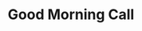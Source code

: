 --- 
title: "Good Morning Call"
publishdate: "2019-9-5T16:48:46+02:00"
src: "https://365manga.net/manga/good-morning-call"
image: "https://data.365manga.net/images/thumbnails/2004-good-morning-call.jpg"
description: "Nao Yoshikawa stays behind to live by herself when her parents leave to inherit her grandpa's farm in the country. On the day she moves into her new apartment she soon discovers that it was rented also to Hisashi Uehara--a cute, super-cool, popular guy from her school. Not only did their housing agency unexpectedly close down, the landlord of the apartment tells them that they had to pay more for…"
---